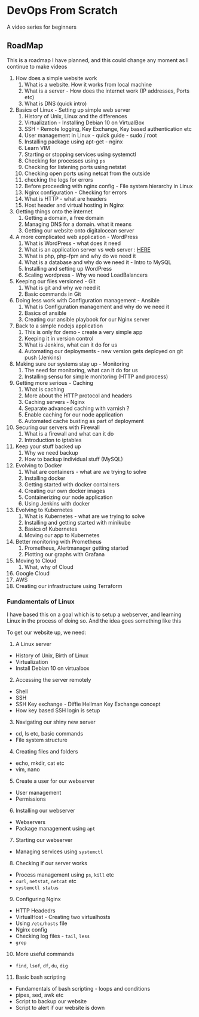 # DevOps From Scratch

A video series for beginners

## RoadMap

This is a roadmap I have planned, and this could change any moment as I continue to make videos


1. How does a simple website work
    1. What is a website. How it works from local machine
    2. What is a server - How does the internet work (IP addresses, Ports etc)
    3. What is DNS (quick intro)
2. Basics of Linux - Setting up simple web server
    1. History of Unix, Linux and the differences
    2. Virtualization - Installing Debian 10 on VirtualBox
    6. SSH - Remote logging, Key Exchange, Key based authentication etc
    7. User management in Linux - quick guide - sudo / root
    8. Installing package using apt-get - nginx
    9. Learn VIM
    10. Starting or stopping services using systemctl
    11. Checking for processes using `ps`
    13. Checking for listening ports using netstat
    14. Checking open ports using netcat from the outside
    15. checking the logs for errors
    16. Before proceeding with nginx config - File system hierarchy in Linux
    17. Nginx configuration - Checking for errors
    18. What is HTTP - what are headers
    19. Host header and virtual hosting in Nginx
3. Getting things onto the internet
    1. Getting a domain, a free domain
    2. Managing DNS for a domain. what it means
    3. Getting our website onto digitalocean server
4. A more complicated web application - WordPress
    1. What is WordPress - what does it need
    2. What is an application server vs web server : [HERE](https://www.nginx.com/resources/glossary/application-server-vs-web-server/)
    3. What is php, php-fpm and why do we need it
    4. What is a database and why do we need it - Intro to MySQL
    5. Installing and setting up WordPress
    6. Scaling wordpress - Why we need LoadBalancers
5. Keeping our files versioned - Git
    1. What is git and why we need it
    2. Basic commands in Git
6. Doing less work with Configuration management - Ansible
    1. What is Configuration management and why do we need it
    2. Basics of ansible
    3. Creating our ansible playbook for our Nginx server
7. Back to a simple nodejs application
    1. This is only for demo - create a very simple app
    2. Keeping it in version control
    3. What is Jenkins, what can it do for us
    4. Automating our deployments - new version gets deployed on git push (Jenkins)
8. Making sure our systems stay up - Monitoring
    1. The need for monitoring, what can it do for us
    2. Installing sensu for simple monitoring (HTTP and process)
9. Getting more serious - Caching
    1. What is caching
    2. More about the HTTP protocol and headers
    3. Caching servers - Nginx
    4. Separate advanced caching with varnish ?
    5. Enable caching for our node application
    6. Automated cache busting as part of deployment
10. Securing our servers with Firewall
    1. What is a firewall and what can it do
    2. Introduction to iptables
11. Keep your stuff backed up
    1. Why we need backup
    2. How to backup individual stuff (MySQL)
12. Evolving to Docker 
    1. What are containers - what are we trying to solve
    2. Installing docker
    3. Getting started with docker containers
    4. Creating our own docker images
    5. Containerizing our node application
    6. Using Jenkins with docker
13. Evolving to Kubernetes
    1. What is Kubernetes - what are we trying to solve
    2. Installing and getting started with minikube
    3. Basics of Kubernetes
    4. Moving our app to Kubernetes
14. Better monitoring with Prometheus
    1. Prometheus, Alertmanager getting started
    2. Plotting our graphs with Grafana
15. Moving to Cloud
    1. What, why of Cloud
16. Google Cloud
17. AWS
18. Creating our infrastructure using Terraform

### Fundamentals of Linux

I have based this on a goal which is to setup a webserver, and learning Linux in the process of doing so.
And the idea goes something like this

To get our website up, we need:
1. A Linux server
  - History of Unix, Birth of Linux
  - Virtualization
  - Install Debian 10 on virtualbox
2. Accessing the server remotely
  - Shell
  - SSH
  - SSH Key exchange - Diffie Hellman Key Exchange concept
  - How key based SSH login is setup
3. Navigating our shiny new server
  - cd, ls etc, basic commands
  - File system structure
4. Creating files and folders
  - echo, mkdir, cat etc
  - vim, nano
5. Create a user for our webserver
  - User management
  - Permissions
6. Installing our webserver
  - Webservers
  - Package management using `apt`
7. Starting our webserver
  - Managing services using `systemctl`
8. Checking if our server works
  - Process management using `ps`, `kill` etc
  - `curl`, `netstat`, `netcat` etc
  - `systemctl status`
9. Configuring Nginx
  - HTTP Headedrs
  - VirtualHost - Creating two virtualhosts
  - Using `/etc/hosts` file
  - Nginx config
  - Checking log files - `tail`, `less`
  - `grep`
10. More useful commands
  - `find`, `lsof`, `df`, `du`, `dig`
11. Basic bash scripting
  - Fundamentals of bash scripting - loops and conditions
  - pipes, sed, awk etc
  - Script to backup our website
  - Script to alert if our website is down
